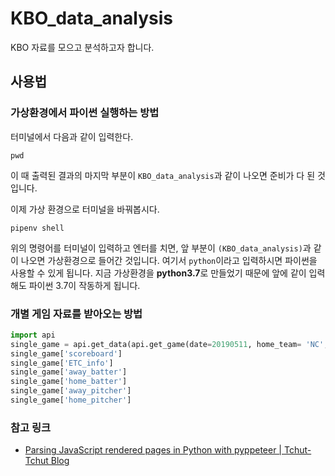 # KBO_data_analysis

KBO 자료를 모으고 분석하고자 합니다.

## 사용법

### 가상환경에서 파이썬 실행하는 방법

터미널에서 다음과 같이 입력한다.

```bach
pwd
```

이 때 출력된 결과의 마지막 부분이 `KBO_data_analysis`과 같이 나오면 준비가 다 된 것입니다.

이제 가상 환경으로 터미널을 바꿔봅시다.

```bach
pipenv shell
```

위의 명령어를 터미널이 입력하고 엔터를 치면, 앞 부분이 `(KBO_data_analysis)`과 같이 나오면 가상환경으로 들어간 것입니다. 여기서 `python`이라고 입력하시면 파이썬을 사용할 수 있게 됩니다. 지금 가상환경을 **python3.7**로 만들었기 때문에 앞에 같이 입력해도 파이썬 3.7이 작동하게 됩니다.

### 개별 게임 자료를 받아오는 방법

```python
import api
single_game = api.get_data(api.get_game(date=20190511, home_team= 'NC', away_team='OB'))
single_game['scoreboard']
single_game['ETC_info']
single_game['away_batter']
single_game['home_batter']
single_game['away_pitcher']
single_game['home_pitcher']
```

### 참고 링크

- [Parsing JavaScript rendered pages in Python with pyppeteer | Tchut-Tchut Blog](https://beenje.github.io/blog/posts/parsing-javascript-rendered-pages-in-python-with-pyppeteer/)
